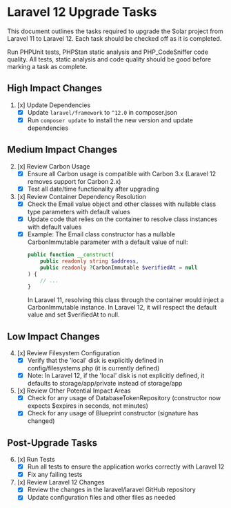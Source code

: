 # Laravel 12 Upgrade Tasks

This document outlines the tasks required to upgrade the Solar project from Laravel 11 to Laravel 12. Each task should be checked off as it is completed.

Run PHPUnit tests, PHPStan static analysis and PHP_CodeSniffer code quality. All
tests, static analysis and code quality should be good before marking a task as complete.

## High Impact Changes

1. [x] Update Dependencies
   - [x] Update `laravel/framework` to `^12.0` in composer.json
   - [x] Run `composer update` to install the new version and update dependencies

## Medium Impact Changes

2. [x] Review Carbon Usage
   - [x] Ensure all Carbon usage is compatible with Carbon 3.x (Laravel 12 removes support for Carbon 2.x)
   - [x] Test all date/time functionality after upgrading

3. [x] Review Container Dependency Resolution
   - [x] Check the Email value object and other classes with nullable class type parameters with default values
   - [x] Update code that relies on the container to resolve class instances with default values
   - [x] Example: The Email class constructor has a nullable CarbonImmutable parameter with a default value of null:
     ```php
     public function __construct(
         public readonly string $address,
         public readonly ?CarbonImmutable $verifiedAt = null
     ) {
         // ...
     }
     ```
     In Laravel 11, resolving this class through the container would inject a CarbonImmutable instance.
     In Laravel 12, it will respect the default value and set $verifiedAt to null.

## Low Impact Changes

4. [x] Review Filesystem Configuration
   - [x] Verify that the 'local' disk is explicitly defined in config/filesystems.php (it is currently defined)
   - [x] Note: In Laravel 12, if the 'local' disk is not explicitly defined, it defaults to storage/app/private instead of storage/app

5. [x] Review Other Potential Impact Areas
   - [x] Check for any usage of DatabaseTokenRepository (constructor now expects $expires in seconds, not minutes)
   - [x] Check for any usage of Blueprint constructor (signature has changed)

## Post-Upgrade Tasks

6. [x] Run Tests
   - [x] Run all tests to ensure the application works correctly with Laravel 12
   - [x] Fix any failing tests

7. [x] Review Laravel 12 Changes
   - [x] Review the changes in the laravel/laravel GitHub repository
   - [x] Update configuration files and other files as needed
